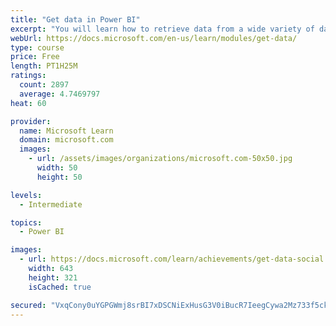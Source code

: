 ```yaml
---
title: "Get data in Power BI"
excerpt: "You will learn how to retrieve data from a wide variety of data sources, including Microsoft Excel, relational databases, and NoSQL data stores. You will also learn how to improve performance while retrieving data."
webUrl: https://docs.microsoft.com/en-us/learn/modules/get-data/
type: course
price: Free
length: PT1H25M
ratings:
  count: 2897
  average: 4.7469797
heat: 60

provider:
  name: Microsoft Learn
  domain: microsoft.com
  images:
    - url: /assets/images/organizations/microsoft.com-50x50.jpg
      width: 50
      height: 50

levels:
  - Intermediate

topics:
  - Power BI

images:
  - url: https://docs.microsoft.com/learn/achievements/get-data-social.png
    width: 643
    height: 321
    isCached: true

secured: "VxqCony0uYGPGWmj8srBI7xDSCNiExHusG3V0iBucR7IeegCywa2Mz733f5ckm2cPjan3TSq8Fs791GGiN125qvaoKp/uhMs1QhQyzPAqc24TAKTt3Z/FhoPs45yqznIzIpH4NfKCoJXkUFfANl7O6xXR6gviQFBx/dfGQFGEjMmkRuRZcIQi454653ZKaCq8vvNxHyzTOW2b7kdG22P0t1pCVRKMRm/ILmNSw38TZzGK2asPhDm59/qn4HiwqJBUAnOIvcgoYPP4wdeFIgmiTeoGcHhxrLiK3jF7o9p01wrf52lVG09Db1bU8dCLQ8m4CZckQN2vYgZp+Yf/J6b1vlVgYKNRSqi+qXI6a4+Mve9hYcsn022M9r8diWtXn0ApoRfbh6cTasov9mFk0M0HbNWavLL0A+Uu4P4mcwWT4U=;/HOQuEDfL+Pg8XnsYlfTng=="
---
```


